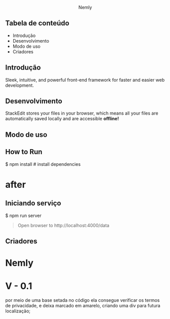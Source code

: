 <p style="text-align: center;"> Nemly </p>

## Tabela de conteúdo

 - Introdução
 - Desenvolvimento
 - Modo de uso
 - Criadores

## Introdução

Sleek, intuitive, and powerful front-end framework for faster and easier web development.

## Desenvolvimento

StackEdit stores your files in your browser, which means all your files are automatically saved locally and are accessible **offline!**

## Modo de uso

## How to Run
  $ npm install  # install dependencies
# after


## Iniciando serviço
  $ npm run server
> Open browser to http://localhost:4000/data

## Criadores

# Nemly
# V - 0.1
por meio de uma base setada no código ela consegue verificar os termos de privacidade,
e deixa marcado em amarelo, criando uma div para futura localização;
